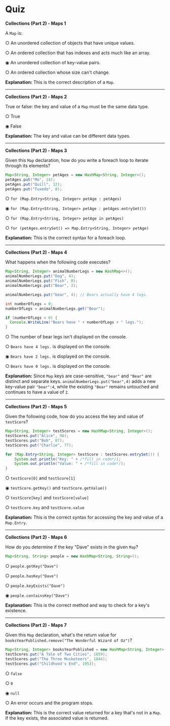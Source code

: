 # Quiz

**Collections (Part 2) - Maps 1**

A `Map` is:

○ An unordered collection of objects that have unique values.

○ An ordered collection that has indexes and acts much like an array.

◉ An unordered collection of key-value pairs.

○ An ordered collection whose size can't change.

**Explanation:** This is the correct description of a `Map`.

---

**Collections (Part 2) - Maps 2**

True or false: the key and value of a `Map` must be the same data type.

○ True

◉ False

**Explanation:** The key and value can be different data types.

---

**Collections (Part 2) - Maps 3**

Given this `Map` declaration, how do you write a foreach loop to iterate through its elements?

```java
Map<String, Integer> petAges = new HashMap<String, Integer>();
petAges.put("Mo", 14);
petAges.put("Quill", 12);
petAges.put("Tuxedo", 8);
```

○ `for (Map.Entry<String, Integer> petAge : petAges)`

◉ `for (Map.Entry<String, Integer> petAge : petAges.entrySet())`

○ `for (Map.Entry<String, Integer> petAge in petAges)`

○ `for (petAges.entrySet() => Map.Entry<String, Integer> petAge)`

**Explanation:** This is the correct syntax for a foreach loop.

---

**Collections (Part 2) - Maps 4**

What happens when the following code executes?

```java
Map<String, Integer> animalNumberLegs = new HashMap<>();
animalNumberLegs.put("Dog", 4);
animalNumberLegs.put("Fish", 0);
animalNumberLegs.put("Bear", 2);

animalNumberLegs.put("bear", 4); // Bears actually have 4 legs.

int numberOfLegs = 0;
numberOfLegs = animalNumberLegs.get("Bear");

if (numberOfLegs > 0) {
  Console.WriteLine("Bears have " + numberOfLegs + " legs.");
}
```

○ The number of bear legs isn't displayed on the console.

○ `Bears have 4 legs.` is displayed on the console.

◉ `Bears have 2 legs.` is displayed on the console.

○ `Bears have 0 legs.` is displayed on the console.

**Explanation:** Since `Map` keys are case-sensitive, `"bear"` and `"Bear"` are distinct and separate keys. `animalNumberLegs.put("bear",4)` adds a new key-value pair `"bear":4`, while the existing `"Bear"` remains untouched and continues to have a value of `2`.

---

**Collections (Part 2) - Maps 5**

Given the following code, how do you access the key and value of `testScore`?

```java
Map<String, Integer> testScores = new HashMap<String, Integer>();
testScores.put("Alice", 98);
testScores.put("Bob", 87);
testScores.put("Charlie", 77);

for (Map.Entry<String, Integer> testScore : testScores.entrySet()) {
    System.out.println("Key: " + /*fill in code*/);
    System.out.println("Value: " + /*fill in code*/);
}
```

○ `testScore[0]` and `testScore[1]`

◉ `testScore.getKey()` and `testScore.getValue()`

○ `testScore[key]` and `testScore[value]`

○ `testScore.key` and `testScore.value`

**Explanation:** This is the correct syntax for accessing the key and value of a `Map.Entry`.

---

**Collections (Part 2) - Maps 6**

How do you determine if the key "Dave" exists in the given `Map`?

```java
Map<String, String> people = new HashMap<String, String>();
```

○ `people.getKey("Dave")`

○ `people.hasKey("Dave")`

○ `people.keyExists("Dave")`

◉ `people.containsKey("Dave")`

**Explanation:** This is the correct method and way to check for a key's existence.

---

**Collections (Part 2) - Maps 7**

Given this `Map` declaration, what's the return value for `booksYearPublished.remove("The Wonderful Wizard of Oz")`?

```java
Map<String, Integer> booksYearPublished = new HashMap<String, Integer>();
testScores.put("A Tale of Two Cities", 1859);
testScores.put("The Three Musketeers", 1844);
testScores.put("Childhood's End", 1953);
```

○ `false`

○ `0`

◉ `null`

○ An error occurs and the program stops.

**Explanation:** This is the correct value returned for a key that's not in a `Map`. If the key exists, the associated value is returned.
